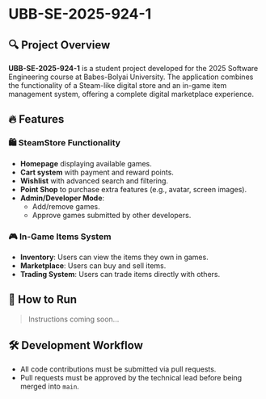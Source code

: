 # UBB-SE-2025-924-1

## 🔍 Project Overview

**UBB-SE-2025-924-1** is a student project developed for the 2025 Software Engineering course at Babes-Bolyai University. The application combines the functionality of a Steam-like digital store and an in-game item management system, offering a complete digital marketplace experience.

## 🔥 Features

### 🛍️ SteamStore Functionality
- **Homepage** displaying available games.
- **Cart system** with payment and reward points.
- **Wishlist** with advanced search and filtering.
- **Point Shop** to purchase extra features (e.g., avatar, screen images).
- **Admin/Developer Mode**:
  - Add/remove games.
  - Approve games submitted by other developers.

### 🎮 In-Game Items System
- **Inventory**: Users can view the items they own in games.
- **Marketplace**: Users can buy and sell items.
- **Trading System**: Users can trade items directly with others.

## 🚀 How to Run
> Instructions coming soon...

## 🛠️ Development Workflow
- All code contributions must be submitted via pull requests.
- Pull requests must be approved by the technical lead before being merged into `main`.

